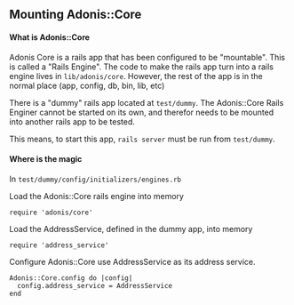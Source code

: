## Mounting Adonis::Core


#### What is Adonis::Core

Adonis Core is a rails app that has been configured to be "mountable". This is called a "Rails Engine". The code to make the rails app turn into a rails engine lives in `lib/adonis/core`. However, the rest of the app is in the normal place (app, config, db, bin, lib, etc)

There is a "dummy" rails app located at `test/dummy`. The Adonis::Core Rails Enginer cannot be started on its own, and therefor needs to be mounted into another rails app to be tested.

This means, to start this app, `rails server` must be run from `test/dummy`.

#### Where is the magic

In `test/dummy/config/initializers/engines.rb`

Load the Adonis::Core rails engine into memory

```
require 'adonis/core'
```

Load the AddressService, defined in the dummy app, into memory

```
require 'address_service'
```

Configure Adonis::Core use AddressService as its address service.

```
Adonis::Core.config do |config|
  config.address_service = AddressService
end
```

